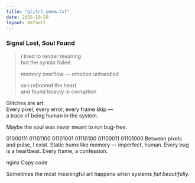 ```yaml
---
title: "glitch_poem.txt"
date: 2025-10-29
layout: default
---
```


### Signal Lost, Soul Found

> i tried to render meaning  
> but the syntax failed  
>  
> memory overflow — emotion unhandled  
>  
> so i rebooted the heart  
> and found beauty in corruption  

Glitches are art.  
Every pixel, every error, every frame skip —  
a trace of being human in the system.

Maybe the soul was never meant to run bug-free.

01000111 01101100 01101001 01110100 01100011 01101000
Between pixels and pulse, I exist.
Static hums like memory — imperfect, human.
Every bug is a heartbeat.
Every frame, a confession.

nginx
Copy code

Sometimes the most meaningful art happens when systems *fail beautifully.*